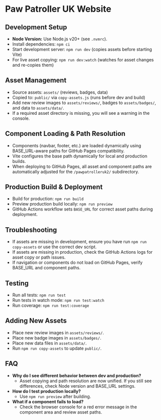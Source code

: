 # Paw Patroller UK Website

## Development Setup

- **Node Version:** Use Node.js v20+ (see `.nvmrc`).
- Install dependencies: `npm ci`
- Start development server: `npm run dev` (copies assets before starting Vite)
- For live asset copying: `npm run dev:watch` (watches for asset changes and re-copies them)

## Asset Management

- Source assets: `assets/` (reviews, badges, data)
- Copied to: `public/` via `copy-assets.js` (runs before dev and build)
- Add new review images to `assets/reviews/`, badges to `assets/badges/`, and data to `assets/data/`.
- If a required asset directory is missing, you will see a warning in the console.

## Component Loading & Path Resolution

- Components (navbar, footer, etc.) are loaded dynamically using BASE_URL-aware paths for GitHub Pages compatibility.
- Vite configures the base path dynamically for local and production builds.
- When deploying to GitHub Pages, all asset and component paths are automatically adjusted for the `/pawpatrolleruk2/` subdirectory.

## Production Build & Deployment

- Build for production: `npm run build`
- Preview production build locally: `npm run preview`
- GitHub Actions workflow sets `BASE_URL` for correct asset paths during deployment.

## Troubleshooting

- If assets are missing in development, ensure you have run `npm run copy-assets` or use the correct dev script.
- If assets are missing in production, check the GitHub Actions logs for asset copy or path issues.
- If navigation or components do not load on GitHub Pages, verify BASE_URL and component paths.

## Testing

- Run all tests: `npm run test`
- Run tests in watch mode: `npm run test:watch`
- Run coverage: `npm run test:coverage`

## Adding New Assets

- Place new review images in `assets/reviews/`.
- Place new badge images in `assets/badges/`.
- Place new data files in `assets/data/`.
- Run `npm run copy-assets` to update `public/`.

## FAQ

- **Why do I see different behavior between dev and production?**
  - Asset copying and path resolution are now unified. If you still see differences, check Node version and BASE_URL settings.
- **How do I test production locally?**
  - Use `npm run preview` after building.
- **What if a component fails to load?**
  - Check the browser console for a red error message in the component area and review asset paths.
